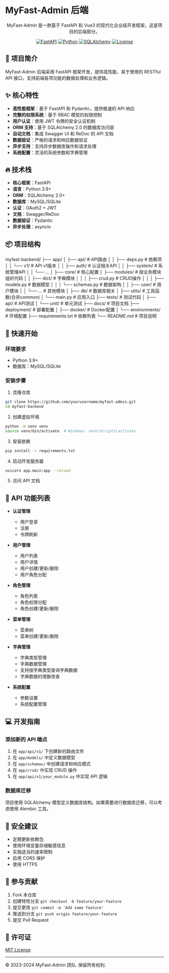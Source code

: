 # MyFast-Admin 后端

<div align="center">

MyFast-Admin 是一款基于 FastAPI 和 Vue3 的现代化企业级开发框架，这是项目的后端部分。

[![FastAPI](https://img.shields.io/badge/FastAPI-0.100.0+-blue.svg)](https://fastapi.tiangolo.com/)
[![Python](https://img.shields.io/badge/Python-3.9+-blue.svg)](https://www.python.org/)
[![SQLAlchemy](https://img.shields.io/badge/SQLAlchemy-2.0+-orange.svg)](https://www.sqlalchemy.org/)
[![License](https://img.shields.io/badge/License-MIT-green.svg)](LICENSE)

</div>

## 🌟 项目简介

MyFast-Admin 后端采用 FastAPI 框架开发，提供高性能、易于使用的 RESTful API 接口，支持前端各项功能的数据处理和业务逻辑。

## ✨ 核心特性

- **高性能框架**：基于 FastAPI 和 Pydantic，提供极速的 API 响应
- **完整的权限系统**：基于 RBAC 模型的权限控制
- **用户认证**：使用 JWT 令牌的安全认证机制
- **ORM 支持**：基于 SQLAlchemy 2.0 的数据库访问层
- **自动文档**：集成 Swagger UI 和 ReDoc 的 API 文档
- **数据验证**：严格的请求和响应数据验证
- **异步支持**：支持异步数据库操作和请求处理
- **系统配置**：灵活的系统参数和字典管理

## 🔥 技术栈

- **核心框架**：FastAPI
- **语言**：Python 3.9+
- **ORM**：SQLAlchemy 2.0+
- **数据库**：MySQL/SQLite
- **认证**：OAuth2 + JWT
- **文档**：Swagger/ReDoc
- **数据验证**：Pydantic
- **异步处理**：asyncio

## 📦 项目结构
   myfast-backend/
   ├── app/
   │   ├── api/                # API路由
   │   │   ├── deps.py         # 依赖项
   │   │   └── v1/             # API v1版本
   │   │       ├── auth/       # 认证相关API
   │   │       ├── system/     # 系统管理API
   │   │       └── ...
   │   ├── core/               # 核心配置
   │   ├── modules/            # 按业务模块组织代码
   │   │   ├── dict/           # 字典模块
   │   │   │   ├── crud.py     # CRUD操作
   │   │   │   ├── models.py   # 数据模型
   │   │   │   └── schemas.py  # 数据架构
   │   │   ├── user/           # 用户模块
   │   │   └── ...             # 其他模块
   │   ├── db/                 # 数据库相关
   │   ├── utils/              # 工具函数(合并common)
   │   └── main.py             # 应用入口
   ├── tests/                  # 测试代码
   │   ├── api/                # API测试
   │   └── unit/               # 单元测试
   ├── docs/                   # 项目文档
   ├── deployment/             # 部署配置
   │   ├── docker/             # Docker配置
   │   └── environments/       # 环境配置
   ├── requirements.txt        # 依赖列表
   └── README.md               # 项目说明


## 🚀 快速开始

### 环境要求

- Python 3.9+
- 数据库：MySQL/SQLite

### 安装步骤

1. 克隆仓库

```bash
git clone https://github.com/yourusername/myfast-admin.git
cd myfast-backend
```

2. 创建虚拟环境

```bash
python -m venv venv
source venv/bin/activate  # Windows: venv\Scripts\activate
```

3. 安装依赖

```bash
pip install -r requirements.txt
```

4. 启动开发服务器

```bash
uvicorn app.main:app --reload
```

5. 访问 API 文档

## 📃 API 功能列表

- **认证管理**
  - 用户登录
  - 注册
  - 令牌刷新
  
- **用户管理**
  - 用户列表
  - 用户详情
  - 用户创建/更新/删除
  - 用户角色分配
  
- **角色管理**
  - 角色列表
  - 角色权限分配
  - 角色创建/更新/删除
  
- **菜单管理**
  - 菜单树
  - 菜单创建/更新/删除
  
- **字典管理**
  - 字典类型管理
  - 字典数据管理
  - 支持按字典类型查询字典数据
  - 字典数据的增删改查
  
- **系统配置**
  - 参数设置
  - 系统配置管理

## 💻 开发指南

### 添加新的 API 端点

1. 在 `app/api/v1/` 下创建新的路由文件
2. 在 `app/models/` 中定义数据模型
3. 在 `app/schemas/` 中创建请求和响应模式
4. 在 `app/crud/` 中实现 CRUD 操作
5. 在 `app/api/v1/your_module.py` 中实现 API 逻辑

### 数据库迁移

项目使用 SQLAlchemy 模型定义数据库结构。如果需要进行数据库迁移，可以考虑使用 Alembic 工具。

## 🔐 安全建议

- 定期更新依赖包
- 使用环境变量存储敏感信息
- 实施适当的速率限制
- 启用 CORS 保护
- 使用 HTTPS

## 🤝 参与贡献

1. Fork 本仓库
2. 创建特性分支 `git checkout -b feature/your-feature`
3. 提交更改 `git commit -m 'Add some feature'`
4. 推送到分支 `git push origin feature/your-feature`
5. 提交 Pull Request

## 📄 许可证

[MIT License](LICENSE)

---

© 2023-2024 MyFast-Admin 团队. 保留所有权利.